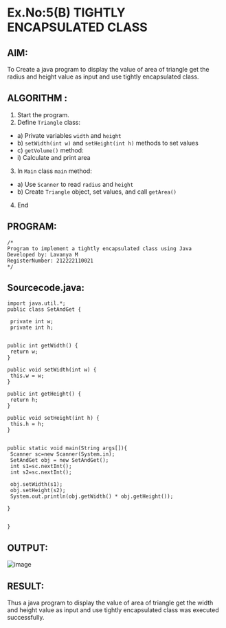# Ex.No:5(B) TIGHTLY ENCAPSULATED CLASS

## AIM:
To Create a java program to display the value of area of triangle get the radius and height value as input and use tightly encapsulated class.

## ALGORITHM :
1.	Start the program.
2.	Define `Triangle` class:
-	a) Private variables `width` and `height`
-	b) `setWidth(int w)` and `setHeight(int h)` methods to set values
-	c) `getVolume()` method:
- i) Calculate and print area
3.	In `Main` class `main` method:
-	a) Use `Scanner` to read `radius` and `height`
-	b) Create `Triangle` object, set values, and call `getArea()`
4.	End

## PROGRAM:
 ```
/*
Program to implement a tightly encapsulated class using Java
Developed by: Lavanya M
RegisterNumber: 212222110021  
*/
```

## Sourcecode.java:
```
import java.util.*;
public class SetAndGet {
 
 private int w;
 private int h;


public int getWidth() {
 return w;
}

public void setWidth(int w) {
 this.w = w;
}

public int getHeight() {
 return h;
}

public void setHeight(int h) {
 this.h = h;
}


public static void main(String args[]){
 Scanner sc=new Scanner(System.in);
 SetAndGet obj = new SetAndGet();
 int s1=sc.nextInt();
 int s2=sc.nextInt();
 
 obj.setWidth(s1);
 obj.setHeight(s2);
 System.out.println(obj.getWidth() * obj.getHeight());

}


}
```

## OUTPUT:

![image](https://github.com/user-attachments/assets/97aed7f4-ff6f-4723-a100-ee4c84c03230)

## RESULT:
Thus a java program to display the value of area of triangle get the width and height value as input and use tightly encapsulated class was executed successfully.



